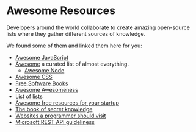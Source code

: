 # Awesome Resources

Developers around the world collaborate to create amazing open-source lists where they gather different sources of knowledge.

We found some of them and linked them here for you:

- [Awesome JavaScript](https://github.com/sorrycc/awesome-javascript)
- [Awesome](https://github.com/sindresorhus/awesome) a curated list of almost everything.
    - [Awesome Node](https://github.com/sindresorhus/awesome-nodejs)
- [Awesome CSS](https://github.com/uhub/awesome-css)
- [Free Software Books](https://ebookfoundation.github.io/free-programming-books/)
- [Awesome Awesomeness](https://github.com/bayandin/awesome-awesomeness)
- [List of lists](https://github.com/jnv/lists)
- [Awesome free resources for your startup](https://github.com/jitenbansal/awesome-free-and-essential-products-for-startups)
- [The book of secret knowledge](https://github.com/trimstray/the-book-of-secret-knowledge)
- [Websites a programmer should visit](https://github.com/sdmg15/Best-websites-a-programmer-should-visit)
- [Microsoft REST API guideliness](https://github.com/microsoft/api-guidelines)